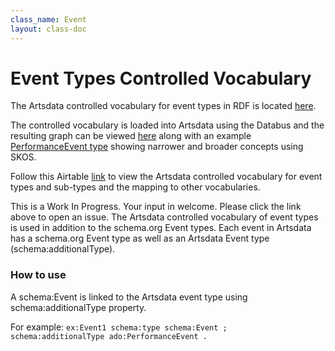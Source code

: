 ```yaml
---
class_name: Event
layout: class-doc
---
```


Event Types Controlled Vocabulary 
==========
The Artsdata controlled vocabulary for event types in RDF is located [here](https://github.com/culturecreates/artsdata-data-model/tree/master/ontology).

The controlled vocabulary is loaded into Artsdata using the Databus and the resulting graph can be viewed [here](http://kg.artsdata.ca/ontology/event-types) along with an example [PerformanceEvent type](http://kg.artsdata.ca/ontology/PerformanceEvent) showing narrower and broader concepts using SKOS.

Follow this Airtable [link](https://airtable.com/shrtyQWqYTvWihO7Y) to view the Artsdata controlled vocabulary for event types and sub-types and the mapping to other vocabularies. 

This is a Work In Progress. Your input in welcome. Please click the link above to open an issue. The Artsdata controlled vocabulary of event types is used in addition to the schema.org Event types.  Each event in Artsdata has a schema.org Event type as well as an Artsdata Event type (schema:additionalType).

### How to use

A schema:Event is linked to the Artsdata event type using schema:additionalType property.

For example: `ex:Event1 schema:type schema:Event ; schema:additionalType ado:PerformanceEvent .`

